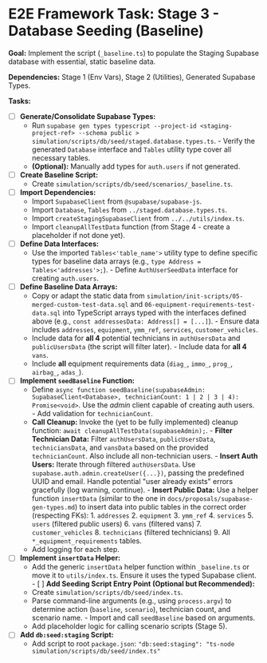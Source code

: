 # E2E Framework Task: Stage 3 - Database Seeding (Baseline)

**Goal:** Implement the script (`_baseline.ts`) to populate the Staging Supabase database with essential, static baseline data.
                            
**Dependencies:** Stage 1 (Env Vars), Stage 2 (Utilities), Generated Supabase Types.

**Tasks:**

-   [ ] **Generate/Consolidate Supabase Types:**
    -   Run `supabase gen types typescript --project-id <staging-project-ref> --schema public > simulation/scripts/db/seed/staged.database.types.ts`.
                                -   Verify the generated `Database` interface and `Tables` utility type cover all necessary tables.     
    -   **(Optional):** Manually add types for `auth.users` if not generated.
-   [ ] **Create Baseline Script:**
    -   Create `simulation/scripts/db/seed/scenarios/_baseline.ts`.
-   [ ] **Import Dependencies:**
    -   Import `SupabaseClient` from `@supabase/supabase-js`.
    *   Import `Database`, `Tables` from `../staged.database.types.ts`.
    *   Import `createStagingSupabaseClient` from `../../utils/index.ts`.
    *   Import `cleanupAllTestData` function (from Stage 4 - create a placeholder if not done yet).
-   [ ] **Define Data Interfaces:**
    -   Use the imported `Tables<'table_name'>` utility type to define specific types for baseline data arrays (e.g., `type Address = Tables<'addresses'>;`).
                                -   Define `AuthUserSeedData` interface for creating `auth.users`.
-   [ ] **Define Baseline Data Arrays:**
    -   Copy or adapt the static data from `simulation/init-scripts/05-merged-custom-test-data.sql` and `06-equipment-requirements-test-data.sql` into TypeScript arrays typed with the interfaces defined above (e.g., `const addressesData: Address[] = [...]`).
                                                            -   Ensure data includes `addresses`, `equipment`, `ymm_ref`, `services`, `customer_vehicles`.
    -   Include data for **all 4** potential technicians in `authUsersData` and `publicUsersData` (the script will filter later).
                                -   Include data for **all 4** `vans`.
    -   Include **all** equipment requirements data (`diag_`, `immo_`, `prog_`, `airbag_`, `adas_`).        
-   [ ] **Implement `seedBaseline` Function:**
    -   Define `async function seedBaseline(supabaseAdmin: SupabaseClient<Database>, technicianCount: 1 | 2 | 3 | 4): Promise<void>`. Use the *admin* client capable of creating auth users.
                                -   Add validation for `technicianCount`.
    -   **Call Cleanup:** Invoke the (yet to be fully implemented) cleanup function: `await cleanupAllTestData(supabaseAdmin);`.
                                -   **Filter Technician Data:** Filter `authUsersData`, `publicUsersData`, `techniciansData`, and `vansData` based on the provided `technicianCount`. Also include all non-technician users.                            -   **Insert Auth Users:** Iterate through filtered `authUsersData`. Use `supabase.auth.admin.createUser({...})`, passing the predefined UUID and email. Handle potential "user already exists" errors gracefully (log warning, continue).
                                                            -   **Insert Public Data:** Use a helper function `insertData` (similar to the one in `docs/proposals/supabase-gen-types.md`) to insert data into public tables in the correct order (respecting FKs):                      1.  `addresses`
        2.  `equipment`
        3.  `ymm_ref`
        4.  `services`
        5.  `users` (filtered public users)
        6.  `vans` (filtered vans)
        7.  `customer_vehicles`
        8.  `technicians` (filtered technicians)
        9.  All `*_equipment_requirements` tables.
    -   Add logging for each step.
-   [ ] **Implement `insertData` Helper:**
    -   Add the generic `insertData` helper function within `_baseline.ts` or move it to `utils/index.ts`. Ensure it uses the typed Supabase client.
                            -   [ ] **Add Seeding Script Entry Point (Optional but Recommended):**
    -   Create `simulation/scripts/db/seed/index.ts`.
    -   Parse command-line arguments (e.g., using `process.argv`) to determine action (`baseline`, `scenario`), technician count, and scenario name.
                                -   Import and call `seedBaseline` based on arguments.
    -   Add placeholder logic for calling scenario scripts (Stage 5).
-   [ ] **Add `db:seed:staging` Script:**
    -   Add script to root `package.json`: `"db:seed:staging": "ts-node simulation/scripts/db/seed/index.ts"
` 